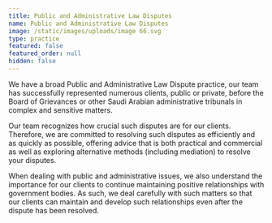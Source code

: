 ```yaml
---
title: Public and Administrative Law Disputes
name: Public and Administrative Law Disputes
image: /static/images/uploads/image 66.svg
type: practice
featured: false
featured_order: null
hidden: false
---
```

We have a broad Public and Administrative Law Dispute practice, our team has successfully represented numerous clients, public or private, before the Board of Grievances or other Saudi Arabian administrative tribunals in complex and sensitive matters.

Our team recognizes how crucial such disputes are for our clients. Therefore, we are committed to resolving such disputes as efficiently and as quickly as possible, offering advice that is both practical and commercial as well as exploring alternative methods (including mediation) to resolve your disputes.

When dealing with public and administrative issues, we also understand the importance for our clients to continue maintaining positive relationships with government bodies. As such, we deal carefully with such matters so that our clients can maintain and develop such relationships even after the dispute has been resolved.
